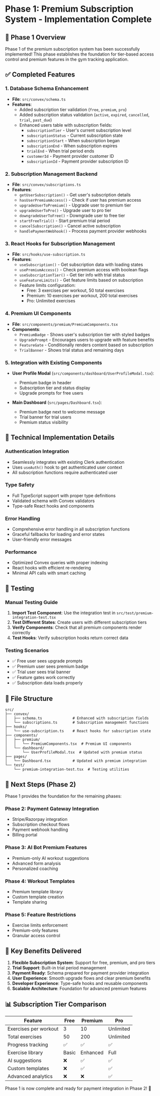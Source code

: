 # Phase 1: Premium Subscription System - Implementation Complete

## 🎉 Phase 1 Overview

Phase 1 of the premium subscription system has been successfully implemented! This phase establishes the foundation for tier-based access control and premium features in the gym tracking application.

## ✅ Completed Features

### 1. Database Schema Enhancement
- **File**: `src/convex/schema.ts`
- **Features**:
  - Added subscription tier validation (`free`, `premium`, `pro`)
  - Added subscription status validation (`active`, `expired`, `cancelled`, `trial`, `past_due`)
  - Enhanced users table with subscription fields:
    - `subscriptionTier` - User's current subscription level
    - `subscriptionStatus` - Current subscription state
    - `subscriptionStart` - When subscription began
    - `subscriptionEnd` - When subscription expires
    - `trialEnd` - When trial period ends
    - `customerId` - Payment provider customer ID
    - `subscriptionId` - Payment provider subscription ID

### 2. Subscription Management Backend
- **File**: `src/convex/subscriptions.ts`
- **Features**:
  - `getUserSubscription()` - Get user's subscription details
  - `hasUserPremiumAccess()` - Check if user has premium access
  - `upgradeUserToPremium()` - Upgrade user to premium tier
  - `upgradeUserToPro()` - Upgrade user to pro tier
  - `downgradeUserToFree()` - Downgrade user to free tier
  - `startFreeTrial()` - Start premium trial period
  - `cancelSubscription()` - Cancel active subscription
  - `handlePaymentWebhook()` - Process payment provider webhooks

### 3. React Hooks for Subscription Management
- **File**: `src/hooks/use-subscription.ts`
- **Features**:
  - `useSubscription()` - Get subscription data with loading states
  - `usePremiumAccess()` - Check premium access with boolean flags
  - `useSubscriptionTier()` - Get tier info with trial status
  - `useFeatureLimits()` - Get feature limits based on subscription
  - Feature limits configuration:
    - Free: 3 exercises per workout, 50 total exercises
    - Premium: 10 exercises per workout, 200 total exercises
    - Pro: Unlimited exercises

### 4. Premium UI Components
- **File**: `src/components/premium/PremiumComponents.tsx`
- **Components**:
  - `PremiumBadge` - Shows user's subscription tier with styled badges
  - `UpgradePrompt` - Encourages users to upgrade with feature benefits
  - `FeatureGate` - Conditionally renders content based on subscription
  - `TrialBanner` - Shows trial status and remaining days

### 5. Integration with Existing Components
- **User Profile Modal** (`src/components/dashboard/UserProfileModal.tsx`):
  - Premium badge in header
  - Subscription tier and status display
  - Upgrade prompts for free users
  
- **Main Dashboard** (`src/pages/Dashboard.tsx`):
  - Premium badge next to welcome message
  - Trial banner for trial users
  - Premium status visibility

## 🔧 Technical Implementation Details

### Authentication Integration
- Seamlessly integrates with existing Clerk authentication
- Uses `useAuth()` hook to get authenticated user context
- All subscription functions require authenticated user

### Type Safety
- Full TypeScript support with proper type definitions
- Validated schema with Convex validators
- Type-safe React hooks and components

### Error Handling
- Comprehensive error handling in all subscription functions
- Graceful fallbacks for loading and error states
- User-friendly error messages

### Performance
- Optimized Convex queries with proper indexing
- React hooks with efficient re-rendering
- Minimal API calls with smart caching

## 🧪 Testing

### Manual Testing Guide
1. **Import Test Component**: Use the integration test in `src/test/premium-integration-test.tsx`
2. **Test Different States**: Create users with different subscription tiers
3. **Verify Components**: Check that all premium components render correctly
4. **Test Hooks**: Verify subscription hooks return correct data

### Testing Scenarios
- ✅ Free user sees upgrade prompts
- ✅ Premium user sees premium badge
- ✅ Trial user sees trial banner
- ✅ Feature gates work correctly
- ✅ Subscription data loads properly

## 📁 File Structure

```
src/
├── convex/
│   ├── schema.ts              # Enhanced with subscription fields
│   └── subscriptions.ts       # Subscription management functions
├── hooks/
│   └── use-subscription.ts    # React hooks for subscription state
├── components/
│   ├── premium/
│   │   └── PremiumComponents.tsx  # Premium UI components
│   └── dashboard/
│       └── UserProfileModal.tsx  # Updated with premium status
├── pages/
│   └── Dashboard.tsx          # Updated with premium integration
└── test/
    └── premium-integration-test.tsx  # Testing utilities
```

## 🚀 Next Steps (Phase 2)

Phase 1 provides the foundation for the remaining phases:

### Phase 2: Payment Gateway Integration
- Stripe/Razorpay integration
- Subscription checkout flows
- Payment webhook handling
- Billing portal

### Phase 3: AI Bot Premium Features
- Premium-only AI workout suggestions
- Advanced form analysis
- Personalized coaching

### Phase 4: Workout Templates
- Premium template library
- Custom template creation
- Template sharing

### Phase 5: Feature Restrictions
- Exercise limits enforcement
- Premium-only features
- Granular access control

## 🔑 Key Benefits Delivered

1. **Flexible Subscription System**: Support for free, premium, and pro tiers
2. **Trial Support**: Built-in trial period management
3. **Payment Ready**: Schema prepared for payment provider integration
4. **User Experience**: Smooth upgrade flows and clear premium benefits
5. **Developer Experience**: Type-safe hooks and reusable components
6. **Scalable Architecture**: Foundation for advanced premium features

## 📊 Subscription Tier Comparison

| Feature | Free | Premium | Pro |
|---------|------|---------|-----|
| Exercises per workout | 3 | 10 | Unlimited |
| Total exercises | 50 | 200 | Unlimited |
| Progress tracking | ✅ | ✅ | ✅ |
| Exercise library | Basic | Enhanced | Full |
| AI suggestions | ❌ | ✅ | ✅ |
| Custom templates | ❌ | ✅ | ✅ |
| Advanced analytics | ❌ | ❌ | ✅ |

Phase 1 is now complete and ready for payment integration in Phase 2! 🎯